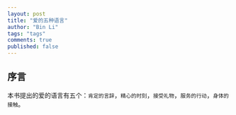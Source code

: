```yaml
---
layout: post
title: "爱的五种语言"
author: "Bin Li"
tags: "tags"
comments: true
published: false
---
```


## 序言
本书提出的爱的语言有五个：`肯定的言辞`，`精心的时刻`，`接受礼物`，`服务的行动`，`身体的接触`。

